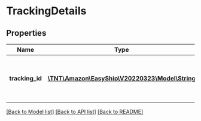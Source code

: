 # TrackingDetails

## Properties
Name | Type | Description | Notes
------------ | ------------- | ------------- | -------------
**tracking_id** | [**\TNT\Amazon\EasyShip\V20220323\Model\String**](String.md) | The tracking identifier for the scheduled package. | [optional] 

[[Back to Model list]](../README.md#documentation-for-models) [[Back to API list]](../README.md#documentation-for-api-endpoints) [[Back to README]](../README.md)


